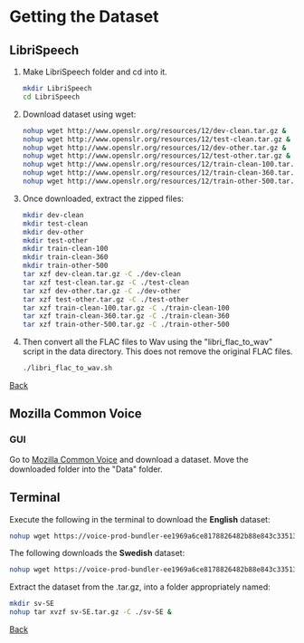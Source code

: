 # Getting the Dataset

## LibriSpeech

1. Make LibriSpeech folder and cd into it.

    ```bash
    mkdir LibriSpeech
    cd LibriSpeech
    ```

2. Download dataset using wget:

    ```bash
    nohup wget http://www.openslr.org/resources/12/dev-clean.tar.gz &
    nohup wget http://www.openslr.org/resources/12/test-clean.tar.gz &
    nohup wget http://www.openslr.org/resources/12/dev-other.tar.gz &
    nohup wget http://www.openslr.org/resources/12/test-other.tar.gz &
    nohup wget http://www.openslr.org/resources/12/train-clean-100.tar.gz &
    nohup wget http://www.openslr.org/resources/12/train-clean-360.tar.gz &
    nohup wget http://www.openslr.org/resources/12/train-other-500.tar.gz &
    ```

3. Once downloaded, extract the zipped files:

    ```bash
    mkdir dev-clean
    mkdir test-clean
    mkdir dev-other
    mkdir test-other
    mkdir train-clean-100
    mkdir train-clean-360
    mkdir train-other-500
    tar xzf dev-clean.tar.gz -C ./dev-clean
    tar xzf test-clean.tar.gz -C ./test-clean
    tar xzf dev-other.tar.gz -C ./dev-other
    tar xzf test-other.tar.gz -C ./test-other
    tar xzf train-clean-100.tar.gz -C ./train-clean-100
    tar xzf train-clean-360.tar.gz -C ./train-clean-360
    tar xzf train-other-500.tar.gz -C ./train-other-500
    ```

4. Then convert all the FLAC files to Wav using the "libri_flac_to_wav" script in the data directory. 
This does not remove the original FLAC files.

    ```bash
    ./libri_flac_to_wav.sh
    ```

[Back](../README.md)

## Mozilla Common Voice 

### GUI

Go to [Mozilla Common Voice](https://voice.mozilla.org/en/datasets) and download a dataset.
Move the downloaded folder into the "Data" folder.

## Terminal

Execute the following in the terminal to download the **English** dataset:

```bash
nohup wget https://voice-prod-bundler-ee1969a6ce8178826482b88e843c335139bd3fb4.s3.amazonaws.com/cv-corpus-3/en.tar.gz &
```

The following downloads the **Swedish** dataset:

```bash
nohup wget https://voice-prod-bundler-ee1969a6ce8178826482b88e843c335139bd3fb4.s3.amazonaws.com/cv-corpus-3/sv-SE.tar.gz &
```

Extract the dataset from the .tar.gz, into a folder appropriately named:

```bash
mkdir sv-SE
nohup tar xvzf sv-SE.tar.gz -C ./sv-SE &
```
[Back](../README.md)